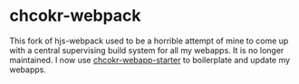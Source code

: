 # chcokr-webpack

This fork of hjs-webpack used to be a horrible attempt of mine to come up with a
central supervising build system for all my webapps.
It is no longer maintained.
I now use
[chcokr-webapp-starter](https://github.com/chcokr/chcokr-webapp-starter) to
boilerplate and update my webapps.

